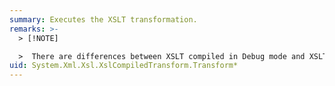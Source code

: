 ```yaml
---
summary: Executes the XSLT transformation.
remarks: >-
  > [!NOTE]

  >  There are differences between XSLT compiled in Debug mode and XSLT compiled in Release mode. In some situations, style sheets compiled in Debug mode will not throw errors during <xref:System.Xml.Xsl.XslCompiledTransform.Load%2A>, but will later fail during <xref:System.Xml.Xsl.XslCompiledTransform.Transform%2A>. The same style sheet compiled in Release mode will fail during <xref:System.Xml.Xsl.XslCompiledTransform.Load%2A>. An example of such behavior is when a variable that is not of a node-set type is assigned to an expression where a node-set is required.
uid: System.Xml.Xsl.XslCompiledTransform.Transform*
---
```

